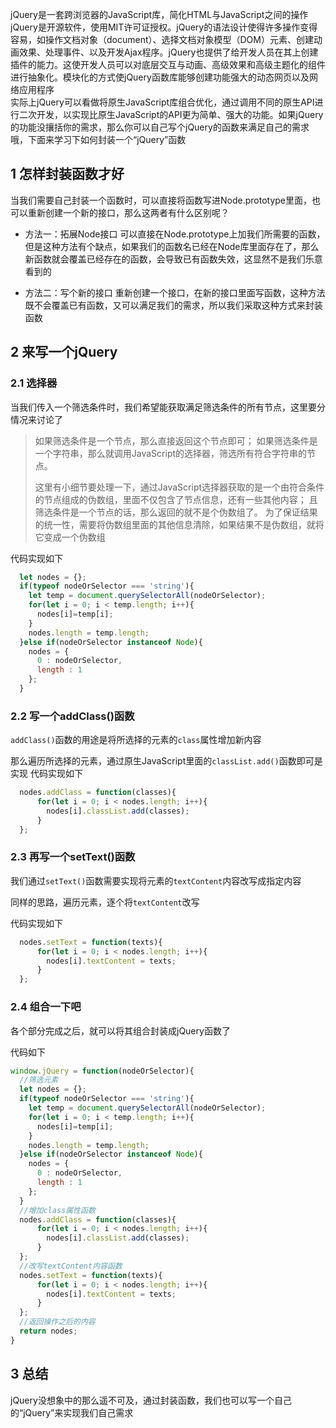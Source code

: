 jQuery是一套跨浏览器的JavaScript库，简化HTML与JavaScript之间的操作<br>
jQuery是开源软件，使用MIT许可证授权。jQuery的语法设计使得许多操作变得容易，如操作文档对象（document）、选择文档对象模型（DOM）元素、创建动画效果、处理事件、以及开发Ajax程序。jQuery也提供了给开发人员在其上创建插件的能力。这使开发人员可以对底层交互与动画、高级效果和高级主题化的组件进行抽象化。模块化的方式使jQuery函数库能够创建功能强大的动态网页以及网络应用程序<br>
实际上jQuery可以看做将原生JavaScript库组合优化，通过调用不同的原生API进行二次开发，以实现比原生JavaScript的API更为简单、强大的功能。如果jQuery的功能没攘括你的需求，那么你可以自己写个jQuery的函数来满足自己的需求哦，下面来学习下如何封装一个“jQuery”函数

## 1 怎样封装函数才好
当我们需要自己封装一个函数时，可以直接将函数写进Node.prototype里面，也可以重新创建一个新的接口，那么这两者有什么区别呢？

- 方法一：拓展Node接口
可以直接在Node.prototype上加我们所需要的函数，但是这种方法有个缺点，如果我们的函数名已经在Node库里面存在了，那么新函数就会覆盖已经存在的函数，会导致已有函数失效，这显然不是我们乐意看到的

- 方法二：写个新的接口
重新创建一个接口，在新的接口里面写函数，这种方法既不会覆盖已有函数，又可以满足我们的需求，所以我们采取这种方式来封装函数

## 2 来写一个jQuery
### 2.1 选择器
当我们传入一个筛选条件时，我们希望能获取满足筛选条件的所有节点，这里要分情况来讨论了

>如果筛选条件是一个节点，那么直接返回这个节点即可；
>如果筛选条件是一个字符串，那么就调用JavaScript的选择器，筛选所有符合字符串的节点。
>
>这里有小细节要处理一下，通过JavaScript选择器获取的是一个由符合条件的节点组成的伪数组，里面不仅包含了节点信息，还有一些其他内容；
>且筛选条件是一个节点的话，那么返回的就不是个伪数组了。
>为了保证结果的统一性，需要将伪数组里面的其他信息清除，如果结果不是伪数组，就将它变成一个伪数组

代码实现如下
```JavaScript
  let nodes = {};
  if(typeof nodeOrSelector === 'string'){
    let temp = document.querySelectorAll(nodeOrSelector);
    for(let i = 0; i < temp.length; i++){
      nodes[i]=temp[i];
    }
    nodes.length = temp.length;
  }else if(nodeOrSelector instanceof Node){
    nodes = {
      0 : nodeOrSelector,
      length : 1
    };
  }
```

### 2.2 写一个addClass()函数
`addClass()`函数的用途是将所选择的元素的`class`属性增加新内容

那么遍历所选择的元素，通过原生JavaScript里面的`classList.add()`函数即可是实现
代码实现如下
```JavaScript
  nodes.addClass = function(classes){
      for(let i = 0; i < nodes.length; i++){
        nodes[i].classList.add(classes);
      }
  };
```

### 2.3 再写一个setText()函数
我们通过`setText()`函数需要实现将元素的`textContent`内容改写成指定内容

同样的思路，遍历元素，逐个将`textContent`改写

代码实现如下
```JavaScript
  nodes.setText = function(texts){
      for(let i = 0; i < nodes.length; i++){
        nodes[i].textContent = texts;
      }
  };  
```

### 2.4 组合一下吧
各个部分完成之后，就可以将其组合封装成jQuery函数了

代码如下
```JavaScript
window.jQuery = function(nodeOrSelector){
  //筛选元素
  let nodes = {};
  if(typeof nodeOrSelector === 'string'){
    let temp = document.querySelectorAll(nodeOrSelector);
    for(let i = 0; i < temp.length; i++){
      nodes[i]=temp[i];
    }
    nodes.length = temp.length;
  }else if(nodeOrSelector instanceof Node){
    nodes = {
      0 : nodeOrSelector,
      length : 1
    };
  }
  //增加class属性函数
  nodes.addClass = function(classes){
      for(let i = 0; i < nodes.length; i++){
        nodes[i].classList.add(classes);
      }
  };
  //改写textContent内容函数
  nodes.setText = function(texts){
      for(let i = 0; i < nodes.length; i++){
        nodes[i].textContent = texts;
      }
  };  
  //返回操作之后的内容
  return nodes;
}
```

## 3 总结
jQuery没想象中的那么遥不可及，通过封装函数，我们也可以写一个自己的“jQuery”来实现我们自己需求

